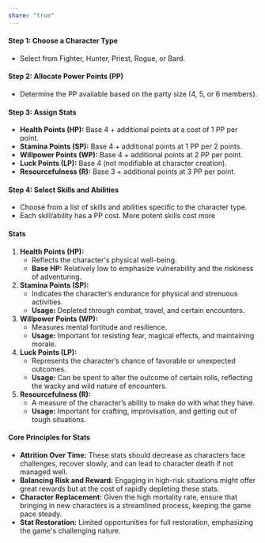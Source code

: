 ```yaml
---
share: "true"
---
```




#### Step 1: Choose a Character Type

- Select from Fighter, Hunter, Priest, Rogue, or Bard.
#### Step 2: Allocate Power Points (PP)

- Determine the PP available based on the party size (4, 5, or 6 members).
#### Step 3: Assign Stats

- **Health Points (HP):** Base 4 + additional points at a cost of 1 PP per point.
- **Stamina Points (SP):** Base 4 + additional points at 1 PP per 2 points.
- **Willpower Points (WP):** Base 4 + additional points at 2 PP per point.
- **Luck Points (LP):** Base 4 (not modifiable at character creation).
- **Resourcefulness (R):** Base 3 + additional points at 3 PP per point.
#### Step 4: Select Skills and Abilities

- Choose from a list of skills and abilities specific to the character type.
- Each skill/ability has a PP cost. More potent skills cost more
####  Stats

1. **Health Points (HP):**
    - Reflects the character's physical well-being.
    - **Base HP:** Relatively low to emphasize vulnerability and the riskiness of adventuring.
2. **Stamina Points (SP):**
    - Indicates the character’s endurance for physical and strenuous activities.
    - **Usage:** Depleted through combat, travel, and certain encounters.
3. **Willpower Points (WP):**
    - Measures mental fortitude and resilience.
    - **Usage:** Important for resisting fear, magical effects, and maintaining morale.
4. **Luck Points (LP):**
    - Represents the character’s chance of favorable or unexpected outcomes.
    - **Usage:** Can be spent to alter the outcome of certain rolls, reflecting the wacky and wild nature of encounters.
5. **Resourcefulness (R):**
    - A measure of the character’s ability to make do with what they have.
    - **Usage:** Important for crafting, improvisation, and getting out of tough situations.

#### Core Principles for Stats

- **Attrition Over Time:** These stats should decrease as characters face challenges, recover slowly, and can lead to character death if not managed well.
- **Balancing Risk and Reward:** Engaging in high-risk situations might offer great rewards but at the cost of rapidly depleting these stats.
- **Character Replacement:** Given the high mortality rate, ensure that bringing in new characters is a streamlined process, keeping the game pace steady.
- **Stat Restoration:** Limited opportunities for full restoration, emphasizing the game's challenging nature.
